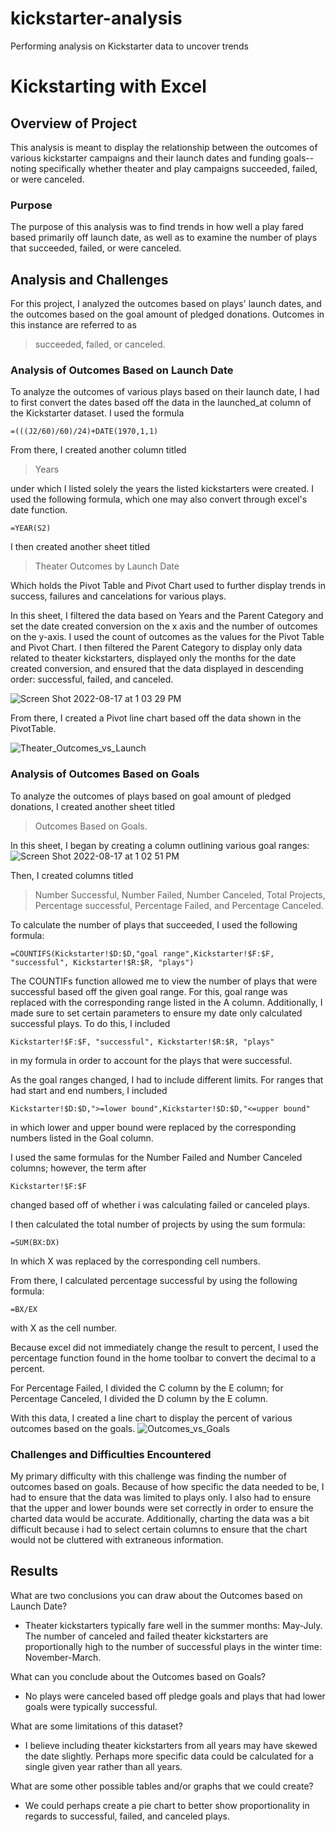 # kickstarter-analysis
Performing analysis on Kickstarter data to uncover trends

# Kickstarting with Excel

## Overview of Project
This analysis is meant to display the relationship between the outcomes of various kickstarter campaigns and their launch dates and funding goals--noting specifically whether theater and play campaigns succeeded, failed, or were canceled.

### Purpose
The purpose of this analysis was to find trends in how well a play fared based primarily off launch date, as well as to examine the number of plays that succeeded, failed, or were canceled. 

## Analysis and Challenges
For this project, I analyzed the outcomes based on plays' launch dates, and the outcomes based on the goal amount of pledged donations. Outcomes in this instance are referred to as 
>succeeded, failed, or canceled.

### Analysis of Outcomes Based on Launch Date

To analyze the outcomes of various plays based on their launch date, I had to first convert the dates based off the data in the launched_at column of the Kickstarter dataset. I used the formula
```
=(((J2/60)/60)/24)+DATE(1970,1,1)
```

From there, I created another column titled 
>Years


under which I listed solely the years the listed kickstarters were created. I used the following formula, which one may also convert through excel's date function.
```
=YEAR(S2)
```
I then created another sheet titled
>Theater Outcomes by Launch Date

Which holds the Pivot Table and Pivot Chart used to further display trends in success, failures and cancelations for various plays.

In this sheet, I filtered the data based on Years and the Parent Category and set the date created conversion on the x axis and the number of outcomes on the y-axis. I used the count of outcomes as the values for the Pivot Table and Pivot Chart. I then filtered the Parent Category to display only data related to theater kickstarters, displayed only the months for the date created conversion, and ensured that the data displayed in descending order: successful, failed, and canceled.

![Screen Shot 2022-08-17 at 1 03 29 PM](https://user-images.githubusercontent.com/110862583/185210668-933cbad1-cff8-46f2-9ee8-2ad10c0e9eb4.png)


From there, I created a Pivot line chart based off the data shown in the PivotTable. 

![Theater_Outcomes_vs_Launch](https://user-images.githubusercontent.com/110862583/185210448-121ac97a-919f-4220-97d8-b12a2553d755.png)


### Analysis of Outcomes Based on Goals
To analyze the outcomes of plays based on goal amount of pledged donations, I created another sheet titled 
>Outcomes Based on Goals.

In this sheet, I began by creating a column outlining various goal ranges:
![Screen Shot 2022-08-17 at 1 02 51 PM](https://user-images.githubusercontent.com/110862583/185210547-c52cf797-fad3-4f6d-9aba-a86695b43d93.png)


Then, I created columns titled
>Number Successful, Number Failed, Number Canceled, Total Projects, Percentage successful, Percentage Failed, and Percentage Canceled.

To calculate the number of plays that succeeded, I used the following formula:
```
=COUNTIFS(Kickstarter!$D:$D,"goal range",Kickstarter!$F:$F, "successful", Kickstarter!$R:$R, "plays")
```
The COUNTIFs function allowed me to view the number of plays that were successful based off the given goal range. For this, goal range was replaced with the corresponding range listed in the A column. Additionally, I made sure to set certain parameters to ensure my date only calculated successful plays. To do this, I included 
```
Kickstarter!$F:$F, "successful", Kickstarter!$R:$R, "plays"
```

in my formula in order to account for the plays that were successful.

As the goal ranges changed, I had to include different limits. For ranges that had start and end numbers, I included 
```
Kickstarter!$D:$D,">=lower bound",Kickstarter!$D:$D,"<=upper bound"
```
in which lower and upper bound were replaced by the corresponding numbers listed in the Goal column.

I used the same formulas for the Number Failed and Number Canceled columns; however, the term after
```
Kickstarter!$F:$F
```
changed based off of whether i was calculating failed or canceled plays.

I then calculated the total number of projects by using the sum formula:
```
=SUM(BX:DX)
```
In which X was replaced by the corresponding cell numbers. 

From there, I calculated percentage successful by using the following formula:
```
=BX/EX
```
with X as the cell number.

Because excel did not immediately change the result to percent, I used the percentage function found in the home toolbar to convert the decimal to a percent.

For Percentage Failed, I divided the C column by the E column; for Percentage Canceled, I divided the D column by the E column.

With this data, I created a line chart to display the percent of various outcomes based on the goals. 
![Outcomes_vs_Goals](https://user-images.githubusercontent.com/110862583/185210747-5041737e-3571-401e-83a3-90fda878ce7e.png)



### Challenges and Difficulties Encountered
My primary difficulty with this challenge was finding the number of outcomes based on goals. Because of how specific the data needed to be, I had to ensure that the data was limited to plays only. I also had to ensure that the upper and lower bounds were set correctly in order to ensure the charted data would be accurate. Additionally, charting the data was a bit difficult because i had to select certain columns to ensure that the chart would not be cluttered with extraneous information.

## Results

What are two conclusions you can draw about the Outcomes based on Launch Date?

- Theater kickstarters typically fare well in the summer months: May-July.
The number of canceled and failed theater kickstarters are proportionally high to the number of successful plays in the winter time: November-March.

What can you conclude about the Outcomes based on Goals?

- No plays were canceled based off pledge goals and plays that had lower goals were typically successful.

What are some limitations of this dataset?

- I believe including theater kickstarters from all years may have skewed the date slightly. Perhaps more specific data could be calculated for a single given year rather than all years. 

What are some other possible tables and/or graphs that we could create?

- We could perhaps create a pie chart to better show proportionality in regards to successful, failed, and canceled plays. 
